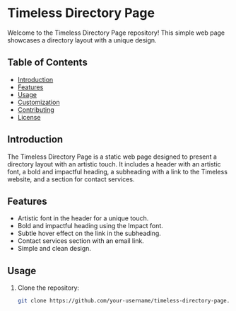 # Timeless Directory Page

Welcome to the Timeless Directory Page repository! This simple web page showcases a directory layout with a unique design.

## Table of Contents

- [Introduction](#introduction)
- [Features](#features)
- [Usage](#usage)
- [Customization](#customization)
- [Contributing](#contributing)
- [License](#license)

## Introduction

The Timeless Directory Page is a static web page designed to present a directory layout with an artistic touch. It includes a header with an artistic font, a bold and impactful heading, a subheading with a link to the Timeless website, and a section for contact services.

## Features

- Artistic font in the header for a unique touch.
- Bold and impactful heading using the Impact font.
- Subtle hover effect on the link in the subheading.
- Contact services section with an email link.
- Simple and clean design.

## Usage

1. Clone the repository:

   ```bash
   git clone https://github.com/your-username/timeless-directory-page.git


